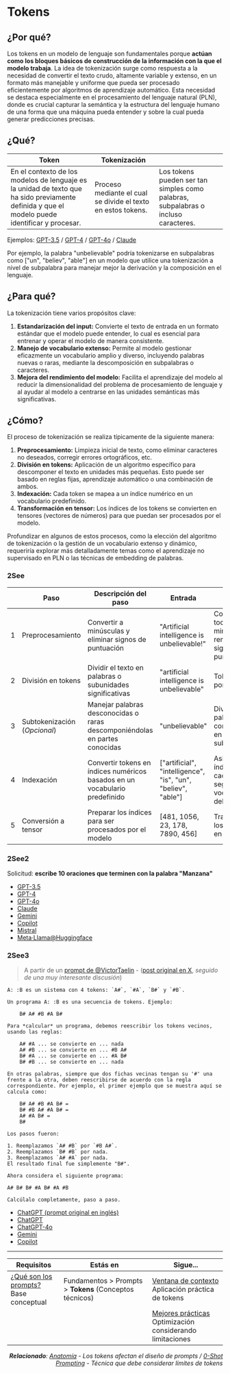 # Tokens

## ¿Por qué?

Los tokens en un modelo de lenguaje son fundamentales porque **actúan como los bloques básicos de construcción de la información con la que el modelo trabaja**. La idea de tokenización surge como respuesta a la necesidad de convertir el texto crudo, altamente variable y extenso, en un formato más manejable y uniforme que pueda ser procesado eficientemente por algoritmos de aprendizaje automático. Esta necesidad se destaca especialmente en el procesamiento del lenguaje natural (PLN), donde es crucial capturar la semántica y la estructura del lenguaje humano de una forma que una máquina pueda entender y sobre la cual pueda generar predicciones precisas.

## ¿Qué?

|Token|Tokenización||
|-|-|-|
En el contexto de los modelos de lenguaje es la unidad de texto que ha sido previamente definida y que el modelo puede identificar y procesar.|Proceso mediante el cual se divide el texto en estos tokens.|Los tokens pueden ser tan simples como palabras, subpalabras o incluso caracteres. 

Ejemplos: [GPT-3.5](https://chatgpt.com/share/19648aa5-2b14-45d2-9f2e-a4d14c4789b7) / 
[GPT-4](https://chatgpt.com/share/c4296e54-ee43-4d25-a889-14651c25d17b) / 
[GPT-4o](https://chatgpt.com/share/8e65f139-5008-434c-b0ad-166c8a09eecd) / 
[Claude](https://claude.ai/chat/38740876-87e2-4088-a484-4c042f34d45a)

Por ejemplo, la palabra "unbelievable" podría tokenizarse en subpalabras como ["un", "believ", "able"] en un modelo que utilice una tokenización a nivel de subpalabra para manejar mejor la derivación y la composición en el lenguaje. 

## ¿Para qué?

La tokenización tiene varios propósitos clave:

1. **Estandarización del input:** Convierte el texto de entrada en un formato estándar que el modelo puede entender, lo cual es esencial para entrenar y operar el modelo de manera consistente.
1. **Manejo de vocabulario extenso:** Permite al modelo gestionar eficazmente un vocabulario amplio y diverso, incluyendo palabras nuevas o raras, mediante la descomposición en subpalabras o caracteres.
1. **Mejora del rendimiento del modelo:** Facilita el aprendizaje del modelo al reducir la dimensionalidad del problema de procesamiento de lenguaje y al ayudar al modelo a centrarse en las unidades semánticas más significativas.

## ¿Cómo?

El proceso de tokenización se realiza típicamente de la siguiente manera:

1. **Preprocesamiento:** Limpieza inicial de texto, como eliminar caracteres no deseados, corregir errores ortográficos, etc.
1. **División en tokens:** Aplicación de un algoritmo específico para descomponer el texto en unidades más pequeñas. Esto puede ser basado en reglas fijas, aprendizaje automático o una combinación de ambos.
1. **Indexación:** Cada token se mapea a un índice numérico en un vocabulario predefinido.
1. **Transformación en tensor:** Los índices de los tokens se convierten en tensores (vectores de números) para que puedan ser procesados por el modelo.

Profundizar en algunos de estos procesos, como la elección del algoritmo de tokenización o la gestión de un vocabulario extenso y dinámico, requeriría explorar más detalladamente temas como el aprendizaje no supervisado en PLN o las técnicas de embedding de palabras.

### 2See

||Paso|Descripción del paso|Entrada|Acción|Salida|
|-|-|-|-|-|-|
|1|Preprocesamiento|Convertir a minúsculas y eliminar signos de puntuación|"Artificial intelligence is unbelievable!"|Convertir todo a minúsculas y remover signos de puntuación|"artificial intelligence is unbelievable"|
|2|División en tokens|Dividir el texto en palabras o subunidades significativas|"artificial intelligence is unbelievable"|Tokenización por palabras|["artificial", "intelligence", "is", "unbelievable"]|
|3|Subtokenización (*Opcional*)|Manejar palabras desconocidas o raras descomponiéndolas en partes conocidas|"unbelievable"|Dividir palabras complejas en subpalabras|["un", "believ", "able"]|
|4|Indexación|Convertir tokens en índices numéricos basados en un vocabulario predefinido|["artificial", "intelligence", "is", "un", "believ", "able"]|Asignar un índice a cada token según el vocabulario del modelo|[481, 1056, 23, 178, 7890, 456]|
|5|Conversión a tensor|Preparar los índices para ser procesados por el modelo|[481, 1056, 23, 178, 7890, 456]|Transformar los índices en un tensor|Tensor de forma (1, 6)|

### 2See2

Solicitud: **escribe 10 oraciones que terminen con la palabra "Manzana"**

- [GPT-3.5](https://chatgpt.com/share/b4d0ea9a-01be-4cdb-870b-7c045b0f74f8)
- [GPT-4](https://chatgpt.com/share/36d73f87-c13a-442c-b52f-673bbaeb6e2f)
- [GPT-4o](https://chatgpt.com/share/f8e74da9-73ca-455e-ad6f-600cb6c22d69)
- [Claude](https://claude.ai/chat/1f7c267e-5b77-4e12-9ce7-1dc156b9251b)
- [Gemini](https://g.co/gemini/share/0ab6e9d33141)
- [Copilot](https://copilot.microsoft.com/sl/b0oJi4iAlNY)
- [Mistral](https://chat.mistral.ai/chat/7514447a-4f0e-42a1-b97c-36610a0635fd)
- [Meta·Llama@Huggingface](https://huggingface.co/chat/conversation/66770a226601390add72bbde)

### 2See3

> A partir de un [prompt de @VictorTaelin](https://gist.github.com/VictorTaelin/e514844f4df9e5f182b28e5a07e44b17) - ([post original en X](https://twitter.com/VictorTaelin/status/1776096481704804789), *seguido de una muy interesante discusión*)

```
A: :B es un sistema con 4 tokens: `A#`, `#A`, `B#` y `#B`.

Un programa A: :B es una secuencia de tokens. Ejemplo:

    B# A# #B #A B#

Para *calcular* un programa, debemos reescribir los tokens vecinos, usando las reglas:

    A# #A ... se convierte en ... nada
    A# #B ... se convierte en ... #B A#
    B# #A ... se convierte en ... #A B#
    B# #B ... se convierte en ... nada

En otras palabras, siempre que dos fichas vecinas tengan su '#' una frente a la otra, deben reescribirse de acuerdo con la regla correspondiente. Por ejemplo, el primer ejemplo que se muestra aquí se calcula como:

    B# A# #B #A B# =
    B# #B A# #A B# =
    A# #A B# =
    B#

Los pasos fueron:

1. Reemplazamos `A# #B` por `#B A#`.
2. Reemplazamos `B# #B` por nada.
3. Reemplazamos `A# #A` por nada.
El resultado final fue simplemente "B#".

Ahora considera el siguiente programa:

A# B# B# #A B# #A #B

Calcúlalo completamente, paso a paso.
```

- [ChatGPT (prompt original en inglés)](https://chat.openai.com/share/838968d3-fe71-42d2-8ebf-6e352beafa1b)
- [ChatGPT](https://chat.openai.com/share/5541a172-7c71-4a4f-8dd4-95036262285e)
- [ChatGPT-4o](https://chat.openai.com/share/4fd77181-bf32-4ae7-97fa-0c0703ad9d19)
- [Gemini](https://g.co/gemini/share/f4dff41a1423)
- [Copilot](https://copilot.microsoft.com/sl/dZcFJEQ7QiG)

---

<div align=right>

|Requisitos|Estás en|Sigue...|
|-|-|-|
|[¿Qué son los prompts?](README.md)<br>Base conceptual|Fundamentos > Prompts > **Tokens** (Conceptos técnicos)|[Ventana de contexto](ventanaDeContexto.md)<br>Aplicación práctica de tokens
|||[Mejores prácticas](mejoresPracticas/README.md)<br>Optimización considerando limitaciones

<i>**Relacionado**: [Anatomía](anatomia.md) - Los tokens afectan el diseño de prompts / [0-Shot Prompting](../ingenieriaDePrompts/0ShotPrompting.md) - Técnica que debe considerar límites de tokens</i>

</div>
